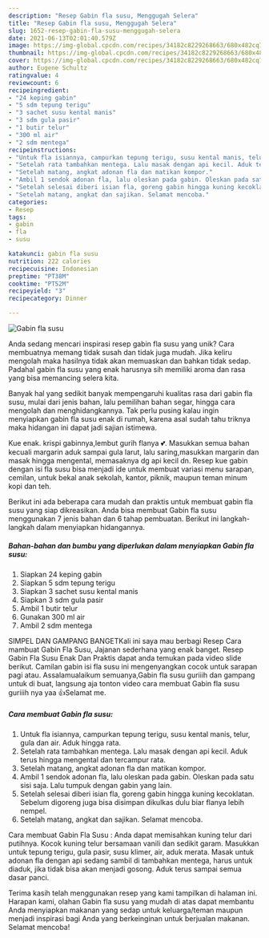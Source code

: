 ```yaml
---
description: "Resep Gabin fla susu, Menggugah Selera"
title: "Resep Gabin fla susu, Menggugah Selera"
slug: 1652-resep-gabin-fla-susu-menggugah-selera
date: 2021-06-13T02:01:40.579Z
image: https://img-global.cpcdn.com/recipes/34182c8229268663/680x482cq70/gabin-fla-susu-foto-resep-utama.jpg
thumbnail: https://img-global.cpcdn.com/recipes/34182c8229268663/680x482cq70/gabin-fla-susu-foto-resep-utama.jpg
cover: https://img-global.cpcdn.com/recipes/34182c8229268663/680x482cq70/gabin-fla-susu-foto-resep-utama.jpg
author: Eugene Schultz
ratingvalue: 4
reviewcount: 6
recipeingredient:
- "24 keping gabin"
- "5 sdm tepung terigu"
- "3 sachet susu kental manis"
- "3 sdm gula pasir"
- "1 butir telur"
- "300 ml air"
- "2 sdm mentega"
recipeinstructions:
- "Untuk fla isiannya, campurkan tepung terigu, susu kental manis, telur, gula dan air. Aduk hingga rata."
- "Setelah rata tambahkan mentega. Lalu masak dengan api kecil. Aduk terus hingga mengental dan tercampur rata."
- "Setelah matang, angkat adonan fla dan matikan kompor."
- "Ambil 1 sendok adonan fla, lalu oleskan pada gabin. Oleskan pada satu sisi saja. Lalu tumpuk dengan gabin yang lain."
- "Setelah selesai diberi isian fla, goreng gabin hingga kuning kecoklatan. Sebelum digoreng juga bisa disimpan dikulkas dulu biar flanya lebih nempel."
- "Setelah matang, angkat dan sajikan. Selamat mencoba."
categories:
- Resep
tags:
- gabin
- fla
- susu

katakunci: gabin fla susu 
nutrition: 222 calories
recipecuisine: Indonesian
preptime: "PT38M"
cooktime: "PT52M"
recipeyield: "3"
recipecategory: Dinner

---
```



![Gabin fla susu](https://img-global.cpcdn.com/recipes/34182c8229268663/680x482cq70/gabin-fla-susu-foto-resep-utama.jpg)

Anda sedang mencari inspirasi resep gabin fla susu yang unik? Cara membuatnya memang tidak susah dan tidak juga mudah. Jika keliru mengolah maka hasilnya tidak akan memuaskan dan bahkan tidak sedap. Padahal gabin fla susu yang enak harusnya sih memiliki aroma dan rasa yang bisa memancing selera kita.

Banyak hal yang sedikit banyak mempengaruhi kualitas rasa dari gabin fla susu, mulai dari jenis bahan, lalu pemilihan bahan segar, hingga cara mengolah dan menghidangkannya. Tak perlu pusing kalau ingin menyiapkan gabin fla susu enak di rumah, karena asal sudah tahu triknya maka hidangan ini dapat jadi sajian istimewa.

Kue enak. krispi gabinnya,lembut gurih flanya 💕. Masukkan semua bahan kecuali margarin aduk sampai gula larut, lalu saring,masukkan margarin dan masak hingga mengental, memasaknya dg api kecil dn. Resep kue gabin dengan isi fla susu bisa menjadi ide untuk membuat variasi menu sarapan, cemilan, untuk bekal anak sekolah, kantor, piknik, maupun teman minum kopi dan teh.


Berikut ini ada beberapa cara mudah dan praktis untuk membuat gabin fla susu yang siap dikreasikan. Anda bisa membuat Gabin fla susu menggunakan 7 jenis bahan dan 6 tahap pembuatan. Berikut ini langkah-langkah dalam menyiapkan hidangannya.

<!--inarticleads1-->

##### Bahan-bahan dan bumbu yang diperlukan dalam menyiapkan Gabin fla susu:

1. Siapkan 24 keping gabin
1. Siapkan 5 sdm tepung terigu
1. Siapkan 3 sachet susu kental manis
1. Siapkan 3 sdm gula pasir
1. Ambil 1 butir telur
1. Gunakan 300 ml air
1. Ambil 2 sdm mentega


SIMPEL DAN GAMPANG BANGETKali ini saya mau berbagi Resep Cara mambuat Gabin Fla Susu, Jajanan sederhana yang enak banget. Resep Gabin Fla Susu Enak Dan Praktis dapat anda temukan pada video slide berikut. Camilan gabin isi fla susu ini mengenyangkan cocok untuk sarapan pagi atau. Assalamualaikum semuanya,Gabin fla susu guriiih dan gampang untuk di buat, langsung aja tonton video cara membuat Gabin fla susu guriiih nya yaa 👍Selamat me. 

<!--inarticleads2-->

##### Cara membuat Gabin fla susu:

1. Untuk fla isiannya, campurkan tepung terigu, susu kental manis, telur, gula dan air. Aduk hingga rata.
1. Setelah rata tambahkan mentega. Lalu masak dengan api kecil. Aduk terus hingga mengental dan tercampur rata.
1. Setelah matang, angkat adonan fla dan matikan kompor.
1. Ambil 1 sendok adonan fla, lalu oleskan pada gabin. Oleskan pada satu sisi saja. Lalu tumpuk dengan gabin yang lain.
1. Setelah selesai diberi isian fla, goreng gabin hingga kuning kecoklatan. Sebelum digoreng juga bisa disimpan dikulkas dulu biar flanya lebih nempel.
1. Setelah matang, angkat dan sajikan. Selamat mencoba.


Cara membuat Gabin Fla Susu : Anda dapat memisahkan kuning telur dari putihnya. Kocok kuning telur bersamaan vanili dan sedikit garam. Masukkan untuk tepung terigu, gula pasir, susu klimer, air, aduk merata. Masak untuk adonan fla dengan api sedang sambil di tambahkan mentega, harus untuk diaduk, jika tidak bisa akan menjadi gosong. Aduk terus sampai semua dasar panci. 

Terima kasih telah menggunakan resep yang kami tampilkan di halaman ini. Harapan kami, olahan Gabin fla susu yang mudah di atas dapat membantu Anda menyiapkan makanan yang sedap untuk keluarga/teman maupun menjadi inspirasi bagi Anda yang berkeinginan untuk berjualan makanan. Selamat mencoba!

